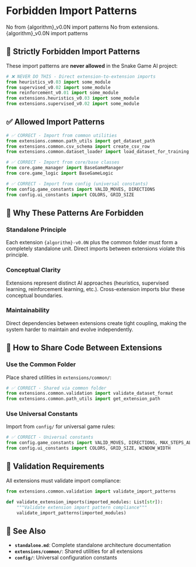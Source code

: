 # Forbidden Import Patterns

No from {algorithm}_v0.0N import patterns
No from extensions.{algorithm}_v0.0N import patterns

## 🚫 **Strictly Forbidden Import Patterns**

These import patterns are **never allowed** in the Snake Game AI project:

```python
# ❌ NEVER DO THIS - Direct extension-to-extension imports
from heuristics_v0.03 import some_module
from supervised_v0.02 import some_module  
from reinforcement_v0.01 import some_module
from extensions.heuristics_v0.03 import some_module
from extensions.supervised_v0.02 import some_module
```

## ✅ **Allowed Import Patterns**

```python
# ✅ CORRECT - Import from common utilities
from extensions.common.path_utils import get_dataset_path
from extensions.common.csv_schema import create_csv_row
from extensions.common.dataset_loader import load_dataset_for_training

# ✅ CORRECT - Import from core/base classes
from core.game_manager import BaseGameManager
from core.game_logic import BaseGameLogic

# ✅ CORRECT - Import from config (universal constants)
from config.game_constants import VALID_MOVES, DIRECTIONS
from config.ui_constants import COLORS, GRID_SIZE
```

## 🎯 **Why These Patterns Are Forbidden**

### **Standalone Principle**
Each extension `{algorithm}-v0.0N` plus the common folder must form a completely standalone unit. Direct imports between extensions violate this principle.

### **Conceptual Clarity**
Extensions represent distinct AI approaches (heuristics, supervised learning, reinforcement learning, etc.). Cross-extension imports blur these conceptual boundaries.

### **Maintainability**
Direct dependencies between extensions create tight coupling, making the system harder to maintain and evolve independently.

## 🔧 **How to Share Code Between Extensions**

### **Use the Common Folder**
Place shared utilities in `extensions/common/`:
```python
# ✅ CORRECT - Shared via common folder
from extensions.common.validation import validate_dataset_format
from extensions.common.path_utils import get_extension_path
```

### **Use Universal Constants**
Import from `config/` for universal game rules:
```python
# ✅ CORRECT - Universal constants
from config.game_constants import VALID_MOVES, DIRECTIONS, MAX_STEPS_ALLOWED
from config.ui_constants import COLORS, GRID_SIZE, WINDOW_WIDTH
```

## 🚨 **Validation Requirements**

All extensions must validate import compliance:
```python
from extensions.common.validation import validate_import_patterns

def validate_extension_imports(imported_modules: List[str]):
    """Validate extension import pattern compliance"""
    validate_import_patterns(imported_modules)
```

## 🔗 **See Also**

- **`standalone.md`**: Complete standalone architecture documentation
- **`extensions/common/`**: Shared utilities for all extensions
- **`config/`**: Universal configuration constants


